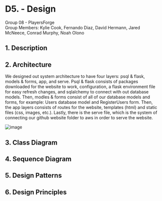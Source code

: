 # D5. - Design

Group 08 - PlayersForge\
Group Members: Kylie Cook, Fernando Diaz, David Hermann, Jared McNeece, Conrad Murphy, Noah Olono

## 1. Description

## 2. Architecture
We designed out system architecture to have four layers: psql & flask, models & forms, app, and serve. Psql & flask consists of packages downloaded for the website to work, configuration, a flask environment file for easy refresh changes, and sqlalchemy to connect with out database models. Then, modles & forms consist of all of our database models and forms, for example: Users database model and RegisterUsers form. Then, the app layers consists of routes for the website, templates (html) and static files (css, images, etc.). Lastly, there is the serve file, which is the system of connecting our github website folder to aws in order to serve the website.

![image](https://user-images.githubusercontent.com/78190024/112666147-186c2800-8e19-11eb-8d55-531e24bb5cd7.png)


## 3. Class Diagram

## 4. Sequence Diagram

## 5. Design Patterns

## 6. Design Principles
